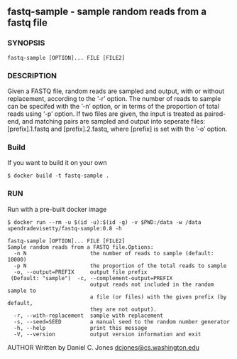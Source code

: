 ## fastq-sample - sample random reads from a fastq file

### SYNOPSIS

```
fastq-sample [OPTION]... FILE [FILE2]
```

### DESCRIPTION

Given a FASTQ file, random reads are sampled and output, with or without replacement, according to the ’-r’ option. The number of reads to sample can be specifed with the ’-n’ option, or in terms of the proportion of total reads using ’-p’ option.
If two files are given, the input is treated as paired-end, and matching pairs are sampled and output into seperate files: [prefix].1.fastq and [prefix].2.fastq, where [prefix] is set with the ’-o’ option.

### Build

If you want to build it on your own

```
$ docker build -t fastq-sample .

```

### RUN

Run with a pre-built docker image

```
$ docker run --rm -u $(id -u):$(id -g) -v $PWD:/data -w /data upendradevisetty/fastq-sample:0.8 -h

fastq-sample [OPTION]... FILE [FILE2]
Sample random reads from a FASTQ file.Options:
  -n N                    the number of reads to sample (default: 10000)
  -p N                    the proportion of the total reads to sample
  -o, --output=PREFIX     output file prefix
 (Default: "sample")  -c, --complement-output=PREFIX
                          output reads not included in the random sample to
                          a file (or files) with the given prefix (by default,
                          they are not output).
  -r, --with-replacement  sample with replacement
  -s, --seed=SEED         a manual seed to the random number generator
  -h, --help              print this message
  -V, --version           output version information and exit

```

AUTHOR
Written by Daniel C. Jones <dcjones@cs.washington.edu>
